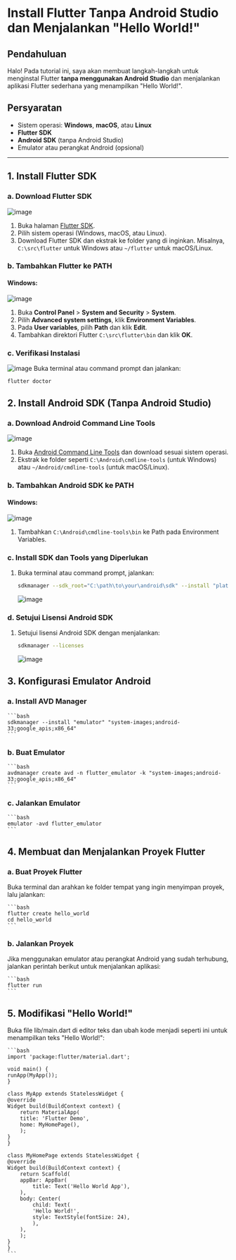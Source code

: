 # Install Flutter Tanpa Android Studio dan Menjalankan "Hello World!"

## Pendahuluan
Halo! Pada tutorial ini, saya akan membuat langkah-langkah untuk menginstal Flutter **tanpa menggunakan Android Studio** dan menjalankan aplikasi Flutter sederhana yang menampilkan "Hello World!".

## Persyaratan
- Sistem operasi: **Windows**, **macOS**, atau **Linux**
- **Flutter SDK**
- **Android SDK** (tanpa Android Studio)
- Emulator atau perangkat Android (opsional)

---

## 1. Install Flutter SDK

### a. Download Flutter SDK

![image](https://github.com/user-attachments/assets/08c759bb-ab55-4e99-9ca4-7e97abed9d7d)

1. Buka halaman [Flutter SDK](https://flutter.dev/docs/get-started/install).
2. Pilih sistem operasi (Windows, macOS, atau Linux).
3. Download Flutter SDK dan ekstrak ke folder yang di inginkan. Misalnya, `C:\src\flutter` untuk Windows atau `~/flutter` untuk macOS/Linux.

### b. Tambahkan Flutter ke PATH
#### Windows:
![image](https://github.com/user-attachments/assets/adf4f834-fe7a-4c70-8477-6613db3e8beb)
1. Buka **Control Panel** > **System and Security** > **System**.
2. Pilih **Advanced system settings**, klik **Environment Variables**.
3. Pada **User variables**, pilih **Path** dan klik **Edit**.
4. Tambahkan direktori Flutter `C:\src\flutter\bin` dan klik **OK**.

### c. Verifikasi Instalasi
![image](https://github.com/user-attachments/assets/87d9e2b4-202e-4572-837d-ae6ecd78bb1b)
Buka terminal atau command prompt dan jalankan:
```bash
flutter doctor
```

## 2. Install Android SDK (Tanpa Android Studio)

### a. Download Android Command Line Tools

![image](https://github.com/user-attachments/assets/6278e723-cb7b-4eec-a483-a5b71836fe98)

1. Buka [Android Command Line Tools](https://developer.android.com/studio#command-tools) dan download sesuai sistem operasi.
2. Ekstrak ke folder seperti `C:\Android\cmdline-tools` (untuk Windows) atau `~/Android/cmdline-tools` (untuk macOS/Linux).

### b. Tambahkan Android SDK ke PATH
#### Windows:
![image](https://github.com/user-attachments/assets/774f4eaa-0a16-43b3-9eca-8533aa28addc)
1. Tambahkan `C:\Android\cmdline-tools\bin` ke Path pada Environment Variables.


### c. Install SDK dan Tools yang Diperlukan
1. Buka terminal atau command prompt, jalankan:
    ```bash
    sdkmanager --sdk_root="C:\path\to\your\android\sdk" --install "platform-tools" "platforms;android-33" "build-tools;33.0.0"
    ```
    ![image](https://github.com/user-attachments/assets/cecb6949-5c13-41d8-9e14-2be92b76d0ec)

### d. Setujui Lisensi Android SDK
1. Setujui lisensi Android SDK dengan menjalankan:
    ```bash
    sdkmanager --licenses
    ```
    ![image](https://github.com/user-attachments/assets/5d2e4ae7-4d34-4250-ada3-ea5750892097)

## 3. Konfigurasi Emulator Android

### a. Install AVD Manager
    ```bash
    sdkmanager --install "emulator" "system-images;android-33;google_apis;x86_64"
    ```

### b. Buat Emulator
    ```bash
    avdmanager create avd -n flutter_emulator -k "system-images;android-33;google_apis;x86_64"
    ```

### c. Jalankan Emulator
    ```bash
    emulator -avd flutter_emulator
    ```

## 4. Membuat dan Menjalankan Proyek Flutter

### a. Buat Proyek Flutter
Buka terminal dan arahkan ke folder tempat yang ingin menyimpan proyek, lalu jalankan:

    ```bash
    flutter create hello_world
    cd hello_world
    ```

### b. Jalankan Proyek
Jika menggunakan emulator atau perangkat Android yang sudah terhubung, jalankan perintah berikut untuk menjalankan aplikasi:

    ```bash
    flutter run
    ```

## 5. Modifikasi "Hello World!"
Buka file lib/main.dart di editor teks dan ubah kode menjadi seperti ini untuk menampilkan teks "Hello World!":

    ```bash
    import 'package:flutter/material.dart';

    void main() {
    runApp(MyApp());
    }

    class MyApp extends StatelessWidget {
    @override
    Widget build(BuildContext context) {
        return MaterialApp(
        title: 'Flutter Demo',
        home: MyHomePage(),
        );
    }
    }

    class MyHomePage extends StatelessWidget {
    @override
    Widget build(BuildContext context) {
        return Scaffold(
        appBar: AppBar(
            title: Text('Hello World App'),
        ),
        body: Center(
            child: Text(
            'Hello World!',
            style: TextStyle(fontSize: 24),
            ),
        ),
        );
    }
    }
    ```
